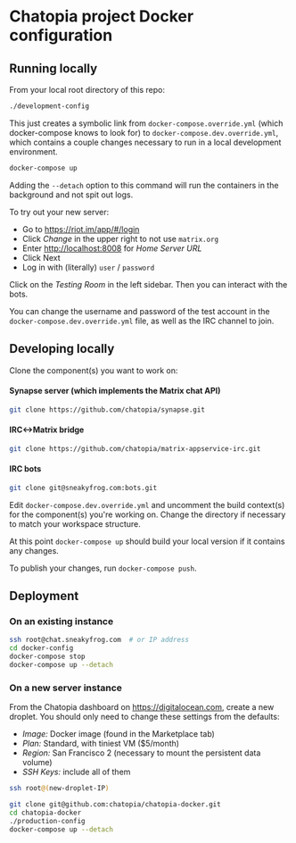 # Chatopia project Docker configuration

## Running locally
From your local root directory of this repo:

```bash
./development-config
```

This just creates a symbolic link from `docker-compose.override.yml` (which docker-compose knows to look for) to `docker-compose.dev.override.yml`, which contains a couple changes necessary to run in a local development environment. 

```bash
docker-compose up
```

Adding the `--detach` option to this command will run the containers in the background and not spit out logs.

To try out your new server:

* Go to <https://riot.im/app/#/login>
* Click _Change_ in the upper right to not use `matrix.org`
* Enter <http://localhost:8008> for _Home Server URL_
* Click Next
* Log in with (literally) `user` / `password`

Click on the _Testing Room_ in the left sidebar. Then you can interact with the bots.

You can change the username and password of the test account in the `docker-compose.dev.override.yml` file, as well as the IRC channel to join.

## Developing locally
Clone the component(s) you want to work on:
#### Synapse server (which implements the Matrix chat API)
```bash
git clone https://github.com/chatopia/synapse.git
```
#### IRC<->Matrix bridge
```bash
git clone https://github.com/chatopia/matrix-appservice-irc.git
```
#### IRC bots
```bash
git clone git@sneakyfrog.com:bots.git
```

Edit `docker-compose.dev.override.yml` and uncomment the build context(s) for the component(s) you're working on. Change the directory if necessary to match your workspace structure.

At this point `docker-compose up` should build your local version if it contains any changes.

To publish your changes, run `docker-compose push`.

## Deployment
### On an existing instance
```bash
ssh root@chat.sneakyfrog.com  # or IP address
cd docker-config
docker-compose stop
docker-compose up --detach
```

### On a new server instance
From the Chatopia dashboard on <https://digitalocean.com>, create a new droplet. You should only need to change these settings from the defaults:

* _Image:_ Docker image (found in the Marketplace tab)
* _Plan:_ Standard, with tiniest VM ($5/month)
* _Region:_ San Francisco 2 (necessary to mount the persistent data volume)
* _SSH Keys:_ include all of them

```bash
ssh root@(new-droplet-IP)
```

```bash
git clone git@github.com:chatopia/chatopia-docker.git
cd chatopia-docker
./production-config
docker-compose up --detach
```
